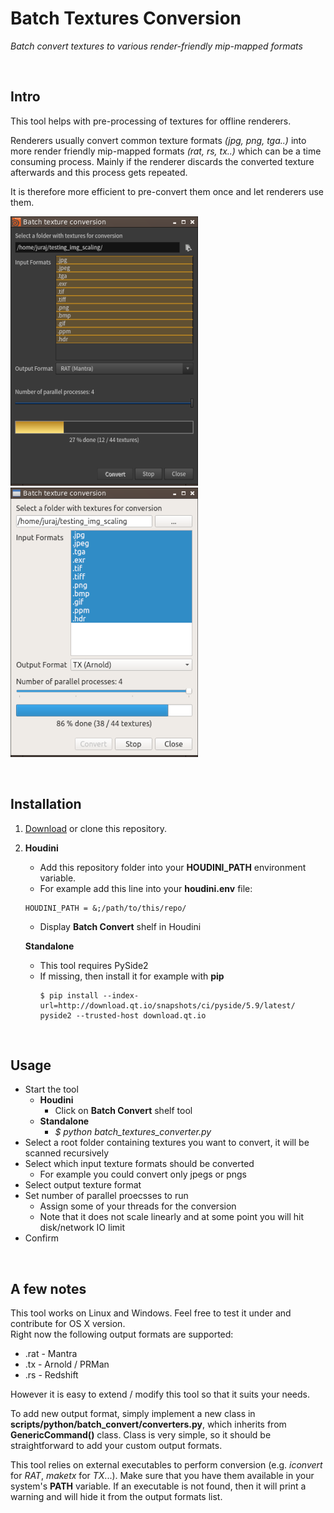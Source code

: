 Batch Textures Conversion
=========================
*Batch convert textures to various render-friendly mip-mapped formats*

<br>

Intro
-----
This tool helps with pre-processing of textures for offline renderers. 

Renderers usually convert common texture formats *(jpg, png, tga..)* into more render friendly mip-mapped formats *(rat, rs, tx..)* which can be a time consuming process. Mainly if the renderer discards the converted texture afterwards and this process gets repeated.

It is therefore more efficient to pre-convert them once and let renderers use them.

![Houdini screenshot](./img/screen_hou.png) 
![Standalone screenshot](./img/screen_standalone.png)

<br>

Installation
------------
1. [Download](https://github.com/jtomori/batch_textures_convert/archive/master.zip) or clone this repository.

2.  **Houdini**
    * Add this repository folder into your **HOUDINI_PATH** environment variable.
    * For example add this line into your **houdini.env** file:
    ```
    HOUDINI_PATH = &;/path/to/this/repo/
    ```
    * Display **Batch Convert** shelf in Houdini

    **Standalone**
    * This tool requires PySide2
    * If missing, then install it for example with **pip**
        ```
        $ pip install --index-url=http://download.qt.io/snapshots/ci/pyside/5.9/latest/ pyside2 --trusted-host download.qt.io
        ````

<br>

Usage
-----
* Start the tool
    * **Houdini**
        * Click on **Batch Convert** shelf tool
    *  **Standalone**
        * *$ python batch_textures_converter.py*
* Select a root folder containing textures you want to convert, it will be scanned recursively
* Select which input texture formats should be converted
    * For example you could convert only jpegs or pngs
* Select output texture format
* Set number of parallel proecsses to run
    * Assign some of your threads for the conversion
    * Note that it does not scale linearly and at some point you will hit disk/network IO limit
* Confirm

<br>

A few notes
-----------
This tool works on Linux and Windows. Feel free to test it under and contribute for OS X version. <br>
Right now the following output formats are supported:
* .rat - Mantra
* .tx - Arnold / PRMan
* .rs - Redshift

However it is easy to extend / modify this tool so that it suits your needs. <br>

To add new output format, simply implement a new class in **scripts/python/batch_convert/converters.py**, which inherits from **GenericCommand()** class. Class is very simple, so it should be straightforward to add your custom output formats. <br>

This tool relies on external executables to perform conversion (e.g. *iconvert* for *RAT*, *maketx* for *TX*...). Make sure that you have them available in your system's **PATH** variable. If an executable is not found, then it will print a warning and will hide it from the output formats list.